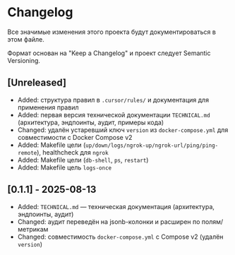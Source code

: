 # Changelog

Все значимые изменения этого проекта будут документироваться в этом файле.

Формат основан на "Keep a Changelog" и проект следует Semantic Versioning.

## [Unreleased]
- Added: структура правил в `.cursor/rules/` и документация для применения правил
 - Added: первая версия технической документации `TECHNICAL.md` (архитектура, эндпоинты, аудит, примеры кода)
 - Changed: удалён устаревший ключ `version` из `docker-compose.yml` для совместимости с Docker Compose v2
 - Added: Makefile цели (`up/down/logs/ngrok-up/ngrok-url/ping/ping-remote`), healthcheck для `ngrok`
 - Added: Makefile цели (`db-shell`, `ps`, `restart`)
 - Added: Makefile цель `logs-once`

## [0.1.1] - 2025-08-13
- Added: `TECHNICAL.md` — техническая документация (архитектура, эндпоинты, аудит)
- Changed: аудит переведён на jsonb-колонки и расширен по полям/метрикам
- Changed: совместимость `docker-compose.yml` с Compose v2 (удалён `version`)
